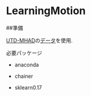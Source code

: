 # LearningMotion


##準備

[UTD-MHAD](http://www.utdallas.edu/~kehtar/UTD-MHAD.html)の[データ](http://www.utdallas.edu/~kehtar/UTD-MAD/Skeleton.zip)を使用.

必要パッケージ

- anaconda

- chainer

- sklearn0.17